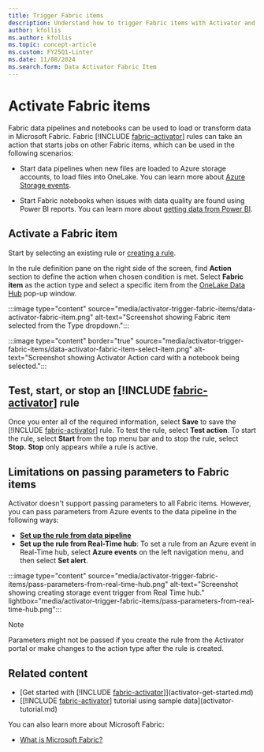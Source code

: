 ```yaml
---
title: Trigger Fabric items
description: Understand how to trigger Fabric items with Activator and automate data loading and transformation processes.
author: kfollis
ms.author: kfollis
ms.topic: concept-article
ms.custom: FY25Q1-Linter
ms.date: 11/08/2024
ms.search.form: Data Activator Fabric Item
---
```


# Activate Fabric items

Fabric data pipelines and notebooks can be used to load or transform data in Microsoft Fabric. Fabric [!INCLUDE [fabric-activator](../includes/fabric-activator.md)] rules can take an action that starts jobs on other Fabric items, which can be used in the following scenarios:

* Start data pipelines when new files are loaded to Azure storage accounts, to load files into OneLake. You can learn more about [Azure Storage events](/azure/storage/blobs/storage-blob-event-overview).

* Start Fabric notebooks when issues with data quality are found using Power BI reports. You can learn more about [getting data from Power BI](activator-get-data-power-bi.md).

## Activate a Fabric item

Start by selecting an existing rule or [creating a rule](activator-create-activators.md).

In the rule definition pane on the right side of the screen, find **Action** section to define the action when chosen condition is met. Select **Fabric item** as the action type and select a specific item from the [OneLake Data Hub](../../governance/onelake-catalog-overview.md) pop-up window.

:::image type="content" source="media/activator-trigger-fabric-items/data-activator-fabric-item.png" alt-text="Screenshot showing Fabric item selected from the Type dropdown.":::

:::image type="content" border="true" source="media/activator-trigger-fabric-items/data-activator-fabric-item-select-item.png" alt-text="Screenshot showing Activator Action card with a notebook being selected.":::

## Test, start, or stop an [!INCLUDE [fabric-activator](../includes/fabric-activator.md)] rule

Once you enter all of the required information, select **Save** to save the [!INCLUDE [fabric-activator](../includes/fabric-activator.md)] rule. To test the rule, select **Test action**. To start the rule, select **Start** from the top menu bar and to stop the rule, select **Stop.** **Stop** only appears while a rule is active.

## Limitations on passing parameters to Fabric items

Activator doesn't support passing parameters to all Fabric items. However, you can pass parameters from Azure events to the data pipeline in the following ways:

* **[Set up the rule from data pipeline](/fabric/data-factory/pipeline-storage-event-triggers)**
* **Set up the rule from Real-Time hub**: To set a rule from an Azure event in Real-Time hub, select **Azure events** on the left navigation menu, and then select **Set alert**.

:::image type="content" source="media/activator-trigger-fabric-items/pass-parameters-from-real-time-hub.png" alt-text="Screenshot showing creating storage event trigger from Real Time hub." lightbox="media/activator-trigger-fabric-items/pass-parameters-from-real-time-hub.png":::

> [!NOTE]
> Parameters might not be passed if you create the rule from the Activator portal or make changes to the action type after the rule is created.

## Related content

* [Get started with [!INCLUDE [fabric-activator](../includes/fabric-activator.md)]](activator-get-started.md)
* [[!INCLUDE [fabric-activator](../includes/fabric-activator.md)] tutorial using sample data](activator-tutorial.md)

You can also learn more about Microsoft Fabric:

* [What is Microsoft Fabric?](../../fundamentals/microsoft-fabric-overview.md)
